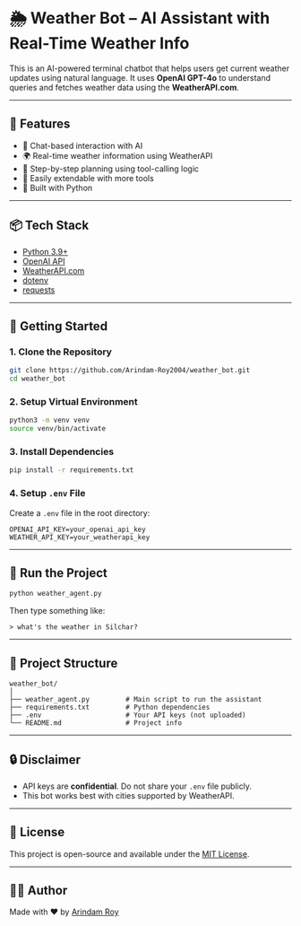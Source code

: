# 🌦️ Weather Bot – AI Assistant with Real-Time Weather Info

This is an AI-powered terminal chatbot that helps users get current weather updates using natural language. It uses **OpenAI GPT-4o** to understand queries and fetches weather data using the **WeatherAPI.com**.

---

## 🔧 Features

- 💬 Chat-based interaction with AI
- 🌍 Real-time weather information using WeatherAPI
- 🧠 Step-by-step planning using tool-calling logic
- 🔗 Easily extendable with more tools
- 🐍 Built with Python

---

## 📦 Tech Stack

- [Python 3.9+](https://www.python.org/)
- [OpenAI API](https://platform.openai.com/)
- [WeatherAPI.com](https://www.weatherapi.com/)
- [dotenv](https://pypi.org/project/python-dotenv/)
- [requests](https://pypi.org/project/requests/)

---

## 🚀 Getting Started

### 1. Clone the Repository

```bash
git clone https://github.com/Arindam-Roy2004/weather_bot.git
cd weather_bot
```

### 2. Setup Virtual Environment

```bash
python3 -m venv venv
source venv/bin/activate
```

### 3. Install Dependencies

```bash
pip install -r requirements.txt
```

### 4. Setup `.env` File

Create a `.env` file in the root directory:

```
OPENAI_API_KEY=your_openai_api_key
WEATHER_API_KEY=your_weatherapi_key
```

---

## 🧪 Run the Project

```bash
python weather_agent.py
```

Then type something like:
```
> what's the weather in Silchar?
```

---

## 📁 Project Structure

```
weather_bot/
│
├── weather_agent.py         # Main script to run the assistant
├── requirements.txt         # Python dependencies
├── .env                     # Your API keys (not uploaded)
└── README.md                # Project info
```

---

## 🔒 Disclaimer

- API keys are **confidential**. Do not share your `.env` file publicly.
- This bot works best with cities supported by WeatherAPI.

---

## 📜 License

This project is open-source and available under the [MIT License](LICENSE).

---

## 🙋‍♂️ Author

Made with ❤️ by [Arindam Roy](https://github.com/Arindam-Roy2004)
